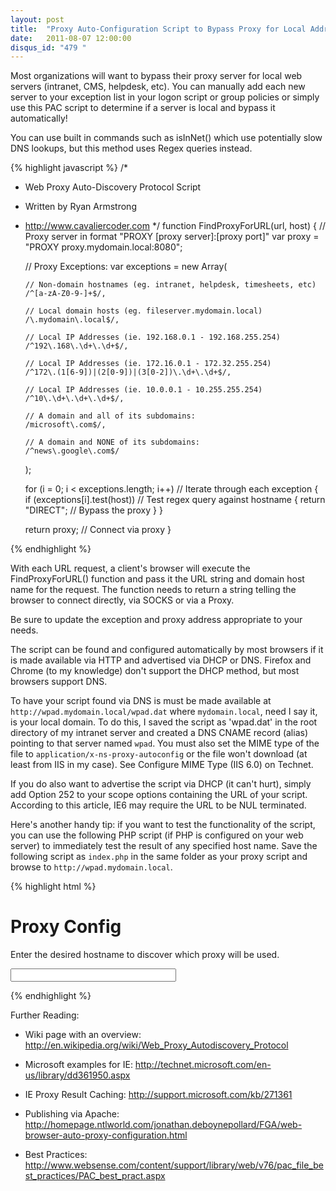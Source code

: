 ```yaml
---
layout: post
title:  "Proxy Auto-Configuration Script to Bypass Proxy for Local Addresses"
date:   2011-08-07 12:00:00
disqus_id: "479 "
---
```


Most organizations will want to bypass their proxy server for local web servers (intranet, CMS,
helpdesk, etc). You can manually add each new server to your exception list in your logon script or
group policies or simply use this PAC script to determine if a server is local and bypass it
automatically!

You can use built in commands such as isInNet() which use potentially slow DNS lookups, but this
method uses Regex queries instead.

{% highlight javascript %}
/*
 *  Web Proxy Auto-Discovery Protocol Script
 *  Written by Ryan Armstrong
 *  http://www.cavaliercoder.com
 */
function FindProxyForURL(url, host)
{
    // Proxy server in format "PROXY [proxy server]:[proxy port]"
    var proxy = "PROXY proxy.mydomain.local:8080";
     
    // Proxy Exceptions:
    var exceptions = new Array(
     
        // Non-domain hostnames (eg. intranet, helpdesk, timesheets, etc)
        /^[a-zA-Z0-9-]+$/,
         
        // Local domain hosts (eg. fileserver.mydomain.local)
        /\.mydomain\.local$/,
         
        // Local IP Addresses (ie. 192.168.0.1 - 192.168.255.254)
        /^192\.168\.\d+\.\d+$/,
         
        // Local IP Addresses (ie. 172.16.0.1 - 172.32.255.254)
        /^172\.(1[6-9])|(2[0-9])|(3[0-2])\.\d+\.\d+$/,
         
        // Local IP Addresses (ie. 10.0.0.1 - 10.255.255.254)
        /^10\.\d+\.\d+\.\d+$/,
         
        // A domain and all of its subdomains:
        /microsoft\.com$/,
         
        // A domain and NONE of its subdomains:
        /^news\.google\.com$/
    );
     
    for (i = 0; i < exceptions.length; i++) // Iterate through each exception
    {
        if (exceptions[i].test(host)) // Test regex query against hostname
        {
            return "DIRECT"; // Bypass the proxy
        }
    }
     
    return proxy; // Connect via proxy
}

{% endhighlight %}

With each URL request, a client's browser will execute the FindProxyForURL() function and pass it
the URL string and domain host name for the request. The function needs to return a string telling
the browser to connect directly, via SOCKS or via a Proxy.

Be sure to update the exception and proxy address appropriate to your needs.

The script can be found and configured automatically by most browsers if it is made available via
HTTP and advertised via DHCP or DNS. Firefox and Chrome (to my knowledge) don't support the DHCP
method, but most browsers support DNS.

To have your script found via DNS is must be made available at
`http://wpad.mydomain.local/wpad.dat` where `mydomain.local`, need I say it, is your local domain.
To do this, I saved the script as 'wpad.dat' in the root directory of my intranet server and
created a DNS CNAME record (alias) pointing to that server named `wpad`. You must also set the MIME
type of the file to `application/x-ns-proxy-autoconfig` or the file won't download (at least from
IIS in my case). See Configure MIME Type (IIS 6.0) on Technet.

If you do also want to advertise the script via DHCP (it can't hurt), simply add Option 252 to your
scope options containing the URL of your script. According to this article, IE6 may require the URL
to be NUL terminated.

Here's another handy tip: if you want to test the functionality of the script, you can use the
following PHP script (if PHP is configured on your web server) to immediately test the result of
any specified host name. Save the following script as `index.php` in the same folder as your proxy
script and browse to `http://wpad.mydomain.local`.

{% highlight html %}
<html>
    <head>
        <script language="javascript">
<?php require_once('wpad.dat'); ?>
 
function testHost(host)
{
    document.getElementById('result').innerHTML = FindProxyForURL('', host);
}
        </script>
    </head>
    <body>
        <h1>Proxy Config</h1>
        <p>Enter the desired hostname to discover which proxy will be used.</p>
        <input type="text" onKeyUp="testHost(this.value)" size=30/>
        <span id="result" />
    </body>
</html>

{% endhighlight %}

Further Reading:

* Wiki page with an overview: http://en.wikipedia.org/wiki/Web_Proxy_Autodiscovery_Protocol

* Microsoft examples for IE: http://technet.microsoft.com/en-us/library/dd361950.aspx

* IE Proxy Result Caching: http://support.microsoft.com/kb/271361

* Publishing via Apache: http://homepage.ntlworld.com/jonathan.deboynepollard/FGA/web-browser-auto-proxy-configuration.html

* Best Practices: http://www.websense.com/content/support/library/web/v76/pac_file_best_practices/PAC_best_pract.aspx
